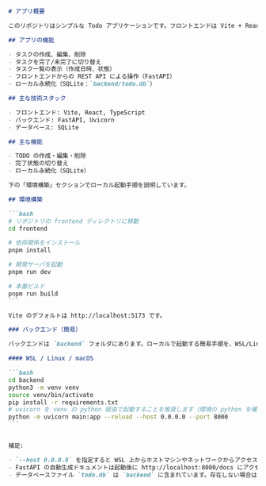 ````markdown
# アプリ概要

このリポジトリはシンプルな Todo アプリケーションです。フロントエンドは Vite + React + TypeScript、バックエンドは FastAPI と SQLite を使用しており、ローカルで素早く動作を確認できるように構成

## アプリの機能

- タスクの作成、編集、削除
- タスクを完了/未完了に切り替え
- タスク一覧の表示（作成日時、状態）
- フロントエンドからの REST API による操作（FastAPI）
- ローカル永続化（SQLite：`backend/todo.db`）

## 主な技術スタック

- フロントエンド: Vite, React, TypeScript
- バックエンド: FastAPI, Uvicorn
- データベース: SQLite

## 主な機能

- TODO の作成・編集・削除
- 完了状態の切り替え
- ローカル永続化（SQLite）

下の「環境構築」セクションでローカル起動手順を説明しています。

## 環境構築

```bash
# リポジトリの frontend ディレクトリに移動
cd frontend

# 依存関係をインストール
pnpm install

# 開発サーバを起動
pnpm run dev

# 本番ビルド
pnpm run build
```

Vite のデフォルトは http://localhost:5173 です。

### バックエンド（簡易）

バックエンドは `backend` フォルダにあります。ローカルで起動する簡易手順を、WSL/Linux/macOS と Windows (PowerShell/CMD) 両方で示します。

#### WSL / Linux / macOS

```bash
cd backend
python3 -m venv venv
source venv/bin/activate
pip install -r requirements.txt
# uvicorn を venv の python 経由で起動することを推奨します（環境の python を確実に使える）
python -m uvicorn main:app --reload --host 0.0.0.0 --port 8000
```


補足:

- `--host 0.0.0.0` を指定すると WSL 上からホストマシンやネットワークからアクセス可能になります。ローカルのみで使う場合は `--host 127.0.0.1` で問題ありません。
- FastAPI の自動生成ドキュメントは起動後に http://localhost:8000/docs にアクセスして確認できます。
- データベースファイル `todo.db` は `backend` に含まれています。存在しない場合はアプリ起動時に自動作成される想定です（特別なマイグレーションはありません）。
